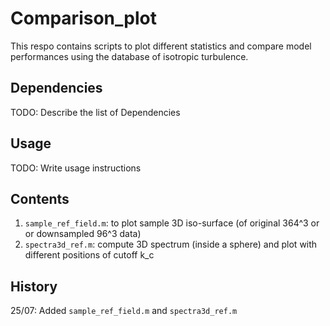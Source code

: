 # Comparison_plot

This respo contains scripts to plot different statistics and compare model performances using the database of isotropic turbulence.

## Dependencies

TODO: Describe the list of Dependencies

## Usage

TODO: Write usage instructions

## Contents

1. `sample_ref_field.m`: to plot sample 3D iso-surface (of original 364^3 or or downsampled 96^3 data)
2. `spectra3d_ref.m`: compute 3D spectrum (inside a sphere) and plot with different positions of cutoff k_c

## History

25/07: Added `sample_ref_field.m` and `spectra3d_ref.m`

